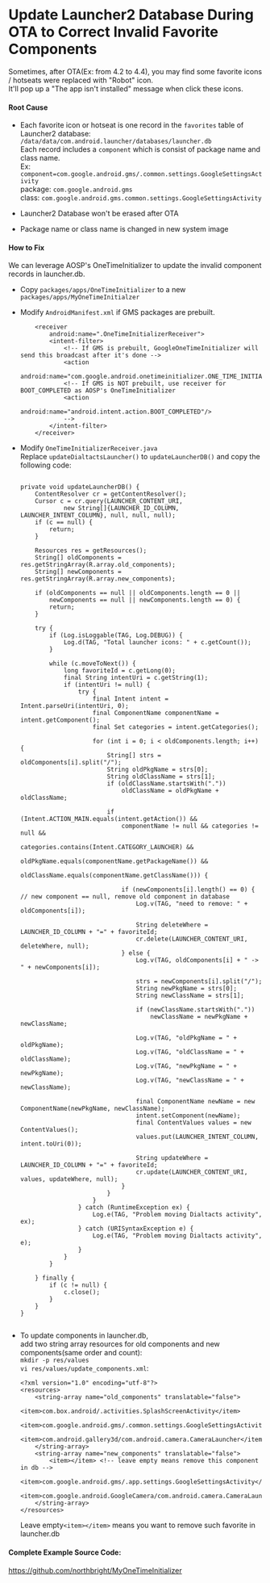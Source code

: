 
# Update Launcher2 Database During OTA to Correct Invalid Favorite Components

Sometimes, after OTA(Ex: from 4.2 to 4.4), you may find some favorite icons / hotseats were replaced with "Robot" icon.  
It'll pop up a "The app isn't installed" message when click these icons.

#### Root Cause  
  * Each favorite icon or hotseat is one record in the `favorites` table of Launcher2 database:  
     `/data/data/com.android.launcher/databases/launcher.db`  
     Each record includes a `component` which is consist of package name and class name.  
     Ex:  `component=com.google.android.gms/.common.settings.GoogleSettingsActivity`  
     package: `com.google.android.gms`  
     class: `com.google.android.gms.common.settings.GoogleSettingsActivity`

  * Launcher2 Database won't be erased after OTA
  * Package name or class name is changed in new system image

#### How to Fix  
  We can leverage AOSP's OneTimeInitializer to update the invalid component records in launcher.db.

  * Copy `packages/apps/OneTimeInitializer` to a new `packages/apps/MyOneTimeInitialzer`

  * Modify `AndroidManifest.xml` if GMS packages are prebuilt.
        
            <receiver
                android:name=".OneTimeInitializerReceiver">
                <intent-filter>
                    <!-- If GMS is prebuilt, GoogleOneTimeInitializer will send this broadcast after it's done -->
                    <action
                        android:name="com.google.android.onetimeinitializer.ONE_TIME_INITIALIZED"/>
                    <!-- If GMS is NOT prebuilt, use receiver for BOOT_COMPLETED as AOSP's OneTimeInitializer
                    <action
                        android:name="android.intent.action.BOOT_COMPLETED"/>
                    -->
                </intent-filter>
            </receiver>

  * Modify `OneTimeInitializerReceiver.java`  
    Replace `updateDialtactsLauncher()` to `updateLauncherDB()` and copy the following code:

    <pre><code>
    private void updateLauncherDB() {
        ContentResolver cr = getContentResolver();
        Cursor c = cr.query(LAUNCHER_CONTENT_URI,
                new String[]{LAUNCHER_ID_COLUMN, LAUNCHER_INTENT_COLUMN}, null, null, null);
        if (c == null) {
            return;
        }

        Resources res = getResources();
        String[] oldComponents = res.getStringArray(R.array.old_components);
        String[] newComponents = res.getStringArray(R.array.new_components);

        if (oldComponents == null || oldComponents.length == 0 ||
            newComponents == null || newComponents.length == 0) {
            return;
        }

        try {
            if (Log.isLoggable(TAG, Log.DEBUG)) {
                Log.d(TAG, "Total launcher icons: " + c.getCount());
            }

            while (c.moveToNext()) {
                long favoriteId = c.getLong(0);
                final String intentUri = c.getString(1);
                if (intentUri != null) {
                    try {
                        final Intent intent = Intent.parseUri(intentUri, 0);
                        final ComponentName componentName = intent.getComponent();
                        final Set<String> categories = intent.getCategories();

                        for (int i = 0; i < oldComponents.length; i++) {
                            String[] strs = oldComponents[i].split("/");
                            String oldPkgName = strs[0];
                            String oldClassName = strs[1];
                            if (oldClassName.startsWith("."))
                                oldClassName = oldPkgName + oldClassName;

                            if (Intent.ACTION_MAIN.equals(intent.getAction()) &&
                                componentName != null && categories != null &&
                                categories.contains(Intent.CATEGORY_LAUNCHER) &&
                                oldPkgName.equals(componentName.getPackageName()) &&
                                oldClassName.equals(componentName.getClassName())) {

                                if (newComponents[i].length() == 0) {  // new component == null, remove old component in database
                                    Log.v(TAG, "need to remove: " + oldComponents[i]);

                                    String deleteWhere = LAUNCHER_ID_COLUMN + "=" + favoriteId;
                                    cr.delete(LAUNCHER_CONTENT_URI, deleteWhere, null);
                                } else {
                                    Log.v(TAG, oldComponents[i] + " -> " + newComponents[i]);

                                    strs = newComponents[i].split("/");
                                    String newPkgName = strs[0];
                                    String newClassName = strs[1];

                                    if (newClassName.startsWith("."))
                                        newClassName = newPkgName + newClassName;

                                    Log.v(TAG, "oldPkgName = " + oldPkgName);
                                    Log.v(TAG, "oldClassName = " + oldClassName);
                                    Log.v(TAG, "newPkgName = " + newPkgName);
                                    Log.v(TAG, "newClassName = " + newClassName);

                                    final ComponentName newName = new ComponentName(newPkgName, newClassName);
                                    intent.setComponent(newName);
                                    final ContentValues values = new ContentValues();
                                    values.put(LAUNCHER_INTENT_COLUMN, intent.toUri(0));

                                    String updateWhere = LAUNCHER_ID_COLUMN + "=" + favoriteId;
                                    cr.update(LAUNCHER_CONTENT_URI, values, updateWhere, null);
                                }
                            }
                        }
                    } catch (RuntimeException ex) {
                        Log.e(TAG, "Problem moving Dialtacts activity", ex);
                    } catch (URISyntaxException e) {
                        Log.e(TAG, "Problem moving Dialtacts activity", e);
                    }
                }
            }

        } finally {
            if (c != null) {
                c.close();
            }
        }
    }
        </code></pre>

  * To update components in launcher.db,  
    add two string array resources for old components and new components(same order and count):  
      `mkdir -p res/values`  
      `vi res/values/update_components.xml`:  

        <?xml version="1.0" encoding="utf-8"?>
        <resources>
            <string-array name="old_components" translatable="false">
                <item>com.box.android/.activities.SplashScreenActivity</item>
                <item>com.google.android.gms/.common.settings.GoogleSettingsActivity</item>
                <item>com.android.gallery3d/com.android.camera.CameraLauncher</item>
            </string-array>
            <string-array name="new_components" translatable="false">
                <item></item> <!-- leave empty means remove this component in db -->
                <item>com.google.android.gms/.app.settings.GoogleSettingsActivity</item>
                <item>com.google.android.GoogleCamera/com.android.camera.CameraLauncher</item>
            </string-array>
        </resources>

    Leave empty`<item></item>` means you want to remove such favorite in launcher.db

#### Complete Example Source Code:  
<https://github.com/northbright/MyOneTimeInitializer>